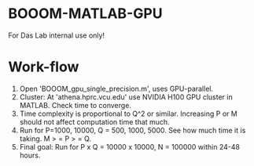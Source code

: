 # BOOOM-MATLAB-GPU
For Das Lab internal use only!

# Work-flow
1) Open 'BOOOM_gpu_single_precision.m', uses GPU-parallel.
2) Cluster: At 'athena.hprc.vcu.edu' use NVIDIA H100 GPU cluster in MATLAB. Check time to converge.
3) Time complexity is proportional to Q^2 or similar. Increasing P or M should not affect computation time that much.
4) Run for P=1000, 10000, Q = 500, 1000, 5000. See how much time it is taking. M > = P > = Q.
5) Final goal: Run for P x Q = 10000 x 10000, N = 100000 within 24-48 hours.
